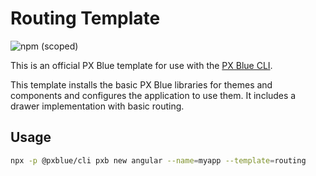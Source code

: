 # Routing Template

![npm (scoped)](https://img.shields.io/npm/v/@pxblue/angular-template-routing?color=%23007bc1&label=%40pxblue%2Fangular-template-routing)

This is an official PX Blue template for use with the [PX Blue CLI](https://www.npmjs.com/package/@pxblue/cli).

This template installs the basic PX Blue libraries for themes and components and configures the application to use them. It includes a drawer implementation with basic routing.

## Usage
```sh
npx -p @pxblue/cli pxb new angular --name=myapp --template=routing
```
